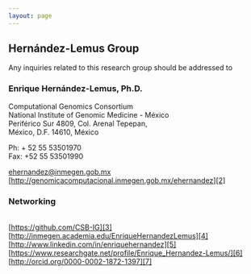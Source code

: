 ```yaml
---
layout: page
---
```


## Hernández-Lemus Group

Any inquiries related to this research group should be addressed to

### Enrique Hernández-Lemus, Ph.D.

    
Computational Genomics Consortium
<br/>National Institute of Genomic Medicine - México
<br/>Periférico Sur 4809, Col. Arenal Tepepan,
<br/>México, D.F. 14610, México
    
Ph: + 52 55 53501970
<br/>Fax: +52 55 53501990

[ehernandez@inmegen.gob.mx][1]
<br/>[http://genomicacomputacional.inmegen.gob.mx/ehernandez][2]

### Networking
<br/>[https://github.com/CSB-IG][3]
<br/>[http://inmegen.academia.edu/EnriqueHernandezLemus][4]
<br/>[http://www.linkedin.com/in/enriquehernandez][5]
<br/>[https://www.researchgate.net/profile/Enrique_Hernandez-Lemus/][6]
<br/>[http://orcid.org/0000-0002-1872-1397][7]



[1]: ehernandez@inmegen.gob.mx
[2]: http://genomicacomputacional.inmegen.gob.mx/ehernandez
[3]: https://github.com/CSB-IG
[4]: http://inmegen.academia.edu/EnriqueHernandezLemus
[5]: http://www.linkedin.com/in/enriquehernandez
[6]: https://www.researchgate.net/profile/Enrique_Hernandez-Lemus/
[7]: http://orcid.org/0000-0002-1872-1397